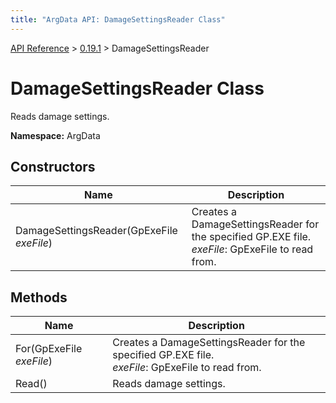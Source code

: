 ```yaml
---
title: "ArgData API: DamageSettingsReader Class"
---
```


[API Reference](/argdata/api/) &gt; [0.19.1](/argdata/api/0.19.1/) &gt; DamageSettingsReader

# DamageSettingsReader Class

Reads damage settings.

**Namespace:** ArgData

## Constructors

<table class="table table-bordered table-striped ">
<thead>
  <tr>
    <th>Name</th>
    <th>Description</th>
  </tr>
</thead>
<tbody>
  <tr>
    <td>DamageSettingsReader(GpExeFile <em>exeFile</em>)</td>
    <td>Creates a DamageSettingsReader for the specified GP.EXE file.<br /><em>exeFile</em>: GpExeFile to read from.<br /></td>
  </tr>
</tbody>
</table>


## Methods

<table class="table table-bordered table-striped ">
<thead>
  <tr>
    <th>Name</th>
    <th>Description</th>
  </tr>
</thead>
<tbody>
  <tr>
    <td>For(GpExeFile <em>exeFile</em>)</td>
    <td>Creates a DamageSettingsReader for the specified GP.EXE file.<br /><em>exeFile</em>: GpExeFile to read from.<br /></td>
  </tr>
  <tr>
    <td>Read()</td>
    <td>Reads damage settings.</td>
  </tr>
</tbody>
</table>


